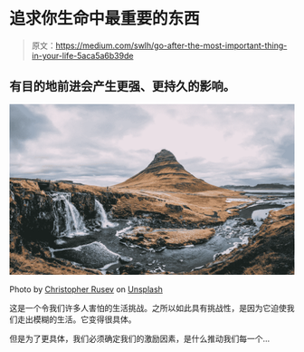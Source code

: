 # 追求你生命中最重要的东西

> 原文：<https://medium.com/swlh/go-after-the-most-important-thing-in-your-life-5aca5a6b39de>

## 有目的地前进会产生更强、更持久的影响。

![](img/08e97e6c9896e4aacdd4f2187a310508.png)

Photo by [Christopher Rusev](https://unsplash.com/@ralics?utm_source=unsplash&utm_medium=referral&utm_content=creditCopyText) on [Unsplash](https://unsplash.com/collections/3609512/remote-places?utm_source=unsplash&utm_medium=referral&utm_content=creditCopyText)

这是一个令我们许多人害怕的生活挑战。之所以如此具有挑战性，是因为它迫使我们走出模糊的生活。它变得很具体。

但是为了更具体，我们必须确定我们的激励因素，是什么推动我们每一个…
